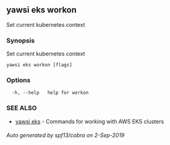 ## yawsi eks workon

Set current kubernetes context

### Synopsis


Set current kubernetes context

```
yawsi eks workon [flags]
```

### Options

```
  -h, --help   help for workon
```

### SEE ALSO
* [yawsi eks](yawsi_eks.md)	 - Commands for working with AWS EKS clusters

###### Auto generated by spf13/cobra on 2-Sep-2019
